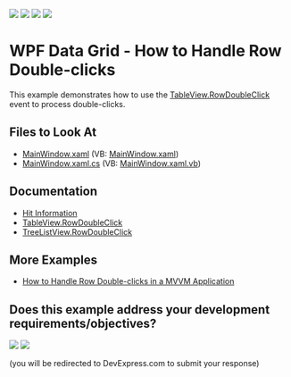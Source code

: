 <!-- default badges list -->
![](https://img.shields.io/endpoint?url=https://codecentral.devexpress.com/api/v1/VersionRange/128650750/21.1.2%2B)
[![](https://img.shields.io/badge/Open_in_DevExpress_Support_Center-FF7200?style=flat-square&logo=DevExpress&logoColor=white)](https://supportcenter.devexpress.com/ticket/details/E2915)
[![](https://img.shields.io/badge/📖_How_to_use_DevExpress_Examples-e9f6fc?style=flat-square)](https://docs.devexpress.com/GeneralInformation/403183)
[![](https://img.shields.io/badge/💬_Leave_Feedback-feecdd?style=flat-square)](#does-this-example-address-your-development-requirementsobjectives)
<!-- default badges end -->

# WPF Data Grid - How to Handle Row Double-clicks

This example demonstrates how to use the [TableView.RowDoubleClick](https://docs.devexpress.com/WPF/DevExpress.Xpf.Grid.TableView.RowDoubleClick) event to process double-clicks.

<!-- default file list -->

## Files to Look At

* [MainWindow.xaml](./CS/RowDoubleClick_CodeBehind/MainWindow.xaml) (VB: [MainWindow.xaml](./VB/RowDoubleClick_CodeBehind/MainWindow.xaml))
* [MainWindow.xaml.cs](./CS/RowDoubleClick_CodeBehind/MainWindow.xaml.cs#L44-L52) (VB: [MainWindow.xaml.vb](./VB/RowDoubleClick_CodeBehind/MainWindow.xaml.vb#L100-L110))

<!-- default file list end -->

## Documentation

- [Hit Information](https://docs.devexpress.com/WPF/7557/controls-and-libraries/data-grid/miscellaneous/hit-information)
- [TableView.RowDoubleClick](https://docs.devexpress.com/WPF/DevExpress.Xpf.Grid.TableView.RowDoubleClick)
- [TreeListView.RowDoubleClick](https://docs.devexpress.com/WPF/DevExpress.Xpf.Grid.TreeListView.RowDoubleClick)

## More Examples

- [How to Handle Row Double-clicks in a MVVM Application](https://github.com/DevExpress-Examples/how-to-handle-a-double-click-on-a-grid-row-in-a-mvvm-application-e2458)
<!-- feedback -->
## Does this example address your development requirements/objectives?

[<img src="https://www.devexpress.com/support/examples/i/yes-button.svg"/>](https://www.devexpress.com/support/examples/survey.xml?utm_source=github&utm_campaign=wpf-data-grid-handle-row-double-clicks&~~~was_helpful=yes) [<img src="https://www.devexpress.com/support/examples/i/no-button.svg"/>](https://www.devexpress.com/support/examples/survey.xml?utm_source=github&utm_campaign=wpf-data-grid-handle-row-double-clicks&~~~was_helpful=no)

(you will be redirected to DevExpress.com to submit your response)
<!-- feedback end -->
